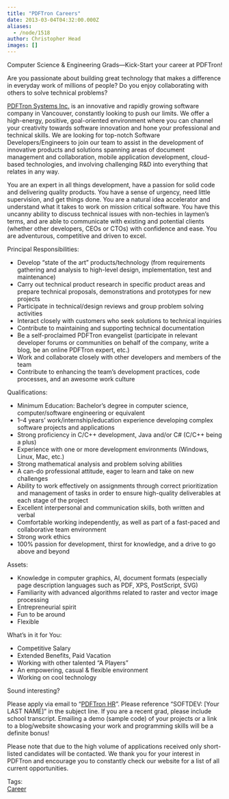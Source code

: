 ```yaml
---
title: "PDFTron Careers"
date: 2013-03-04T04:32:00.000Z
aliases:
  - /node/1518
author: Christopher Head
images: []
---
```


<div class="field field-name-body field-type-text-with-summary field-label-hidden"><div class="field-items"><div class="field-item even"><p>Computer Science &amp; Engineering Grads&#x2014;Kick-Start your career at PDFTron!</p>
<p>Are you passionate about building great technology that makes a difference in everyday work of millions of people? Do you enjoy collaborating with others to solve technical problems?</p>
<p><a href="http://pdftron.com/">PDFTron Systems Inc.</a> is an innovative and rapidly growing software company in Vancouver, constantly looking to push our limits. We offer a high-energy, positive, goal-oriented environment where  you can channel your creativity towards software innovation and hone your professional and technical skills. We are looking for top-notch Software Developers/Engineers to join our team to assist in the development of innovative products and solutions spanning areas of document management and collaboration, mobile application development, cloud-based technologies, and involving challenging R&amp;D into everything that relates in any way.</p>
<p>You are an expert in all things development, have a passion for solid code and delivering quality products. You have a sense of urgency, need little supervision, and get things done. You are a natural idea accelerator and understand what it takes to work on mission critical software. You have this uncanny ability to discuss technical issues with non-techies in laymen&#x2019;s terms, and are able to communicate with existing and potential clients (whether other developers, CEOs or CTOs) with confidence and ease. You are adventurous, competitive and driven to excel.</p>
<p>Principal Responsibilities:</p>
<ul>
<li>Develop &#x201C;state of the art&#x201D; products/technology (from requirements gathering and analysis to high-level design, implementation, test and maintenance)</li>
<li>Carry out technical product research in specific product areas and prepare technical proposals, demonstrations and prototypes for new projects</li>
<li>Participate in technical/design reviews and group problem solving activities</li>
<li>Interact closely with customers who seek solutions to technical inquiries</li>
<li>Contribute to maintaining and supporting technical documentation</li>
<li>Be a self-proclaimed PDFTron evangelist (participate in relevant developer forums or communities on behalf of the company, write a blog, be an online PDFTron expert, etc.)</li>
<li>Work and collaborate closely with other developers and members of the team</li>
<li>Contribute to enhancing the team&#x2019;s development practices, code processes, and an awesome work culture</li>
</ul>
<p>Qualifications:</p>
<ul>
<li>Minimum Education: Bachelor&#x2019;s degree in computer science, computer/software engineering or equivalent</li>
<li>1&#x2013;4 years&#x2019; work/internship/education experience developing complex software projects and applications</li>
<li>Strong proficiency in C/C++ development, Java and/or C# (C/C++ being a plus)</li>
<li>Experience with one or more development environments (Windows, Linux, Mac, etc.)</li>
<li>Strong mathematical analysis and problem solving abilities</li>
<li>A can-do professional attitude, eager to learn and take on new challenges</li>
<li>Ability to work effectively on assignments through correct prioritization and management of tasks in order to ensure high-quality deliverables at each stage of the project</li>
<li>Excellent interpersonal and communication skills, both written and verbal</li>
<li>Comfortable working independently, as well as part of a fast-paced and collaborative team environment</li>
<li>Strong work ethics</li>
<li>100% passion for development, thirst for knowledge, and a drive to go above and beyond</li>
</ul>
<p>Assets:</p>
<ul>
<li>Knowledge in computer graphics, AI, document formats (especially page description languages such as PDF, XPS, PostScript, SVG)</li>
<li>Familiarity with advanced algorithms related to raster and vector image processing</li>
<li>Entrepreneurial spirit</li>
<li>Fun to be around</li>
<li>Flexible</li>
</ul>
<p>What&#x2019;s in it for You:</p>
<ul>
<li>Competitive Salary</li>
<li>Extended Benefits, Paid Vacation</li>
<li>Working with other talented &#x201C;A Players&#x201D;</li>
<li>An empowering, casual &amp; flexible environment</li>
<li>Working on cool technology</li>
</ul>
<p>Sound interesting?</p>
<p>Please apply via email to &#x201C;<a href="/cdn-cgi/l/email-protection#f09a9f9283b080949684829f9ede939f9d">PDFTron HR</a>&#x201D;. Please reference &#x201C;SOFTDEV: [Your LAST NAME]&#x201D; in the subject line. If you are a recent grad, please include school transcript. Emailing a demo (sample code) of your projects or a link to a blog/website showcasing your work and programming skills will be a definite bonus!</p>
<p>Please note that due to the high volume of applications received only short-listed candidates will be contacted. We thank you for your interest in PDFTron and encourage you to constantly check our website for a list of all current opportunities.</p>
</div></div></div>    <footer>
    <div class="field field-name-field-tags field-type-taxonomy-term-reference field-label-above"><div class="field-label">Tags:&#xA0;</div><div class="field-items"><div class="field-item even"><a href="/career">Career</a></div></div></div>      </footer>
